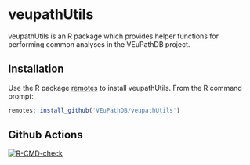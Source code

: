 # veupathUtils

veupathUtils is an R package which provides helper functions for performing common analyses 
in the VEuPathDB project.

## Installation

Use the R package [remotes](https://cran.r-project.org/web/packages/remotes/index.html) to install veupathUtils. From the R command prompt:

```R
remotes::install_github('VEuPathDB/veupathUtils')
```

## Github Actions
<!-- badges: start -->
  [![R-CMD-check](https://github.com/VEuPathDB/veupathUtils/workflows/R-CMD-check/badge.svg)](https://github.com/VEuPathDB/veupathUtils/actions)
  <!-- badges: end -->
